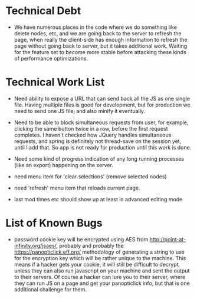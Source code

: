 # Technical Debt

* We have numerous places in the code where we do something like delete nodes, etc, and we are going back to the server to refresh the page, when really the client-side has enough information to refresh the page without going back to server, but it takes additional work. Waiting for the feature set to become more stable before attacking these kinds of performance optimizations.

# Technical Work List

* Need ability to expose a URL that can send back all the JS as one single file. Having multiple files is good for development, but for production we need to send one JS file, and also minify it eventually.

* Need to be able to block simultaneous requests from user, for example, clicking the same button twice in a row, before the first request completes. I haven't checked how JQuery handles simultaneous requests, and spring is definitely not thread-save on the session yet, until I add that. So app is not ready for production until this work is done.

* Need some kind of progress indication of any long running processes (like an export) happening on the server.

* need menu item for 'clear selections' (remove selected nodes)

* need 'refresh' menu item that reloads current page.

* last mod times etc should show up at least in advanced editing mode

# List of Known Bugs

* password cookie key will be encrypted using AES from http://point-at-infinity.org/jsaes/, probably and probably the
https://panopticlick.eff.org/ methodology of generating a string to use for the encryption key which will be rather unique to the machine. This means if a hacker gets your cookie, it will still be difficult to decrypt, unless they can also run javascript on your machine and sent the output to their servers. Of course a hacker can lure you to their server, where they can run JS on a page and get your panopticlick info, but that is one additional challenge for them.
